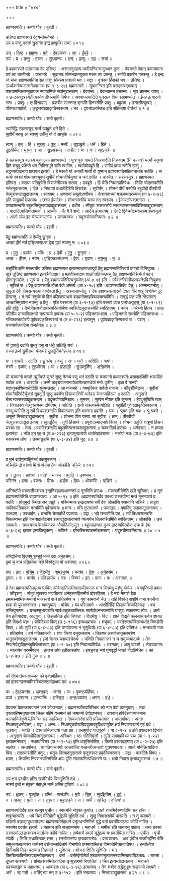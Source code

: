 +++
title = "०४०"

+++


ब्रह्मणस्पतिः। कण्वो घौरः। बृहती।

उत्ति॑ष्ठ ब्रह्मणस्पते देव॒यन्त॑स्त्वेमहे ।  
उप॒ प्र य॑न्तु म॒रुतः॑ सु॒दान॑व॒ इन्द्र॑ प्रा॒शूर्भ॑वा॒ सचा॑ ॥ ०१॥

उत् । ति॒ष्ठ॒ । ब्र॒ह्म॒णः॒ । प॒ते॒ । दे॒व॒ऽयन्तः॑ । त्वा॒ । ई॒म॒हे॒ ।  
उप॑ । प्र । य॒न्तु॒ । म॒रुतः॑ । सु॒ऽदान॑वः । इन्द्र॑ । प्रा॒शूः । भ॒व॒ । सचा॑ ॥

हे ब्रह्मणस्पते एतन्नामक देव उत्तिष्ठ । अस्मदनुग्रहाय त्वदीयनिवासादुत्थानं कुरु । देवयन्तो देवान् कामयमाना वयं त्वा त्वामीमहे । याचामहे । सुदानवः शोभनदानयुक्ता मरुत उप प्रयन्तु । समीपे प्रकर्षेण गच्छन्तु । हे इन्द्र त्वं सचा ब्रह्मणस्पतिना सह प्राशूः सोमस्य प्राशको भव । यद्वा । वृत्रस्य हिंसको भव ॥ उत्तिष्ठ । ऊर्ध्वकर्मत्वादात्मनेपदाभावः (पा १-३-२४) ब्रह्मणस्पते । सुबामन्त्रित इति पराङ्गवद्भावात् । षष्ठ्यामन्त्रितसमुदायक स्याष्टमिकं सर्वानुदात्तत्वम् । देवयन्तः । देवानात्मन इच्छन्तः । सुप आत्मनः क्यच् । न छन्दस्यपुत्रस्येतीत्वस्येव दीर्घस्यापि निषेधः । अश्वाघस्यादिति पुनरात्व विधानसामर्थ्यात् । ईमह इत्यादयो गताः । प्राशूः । शृ हिंसायाम् । प्रकर्षेण समन्तात् शृणाति हिनस्तीति प्राशूः । बहुलम् । छन्दसीत्युत्वम् । र्वोरुपधायाछेर्घः । कृदुत्तरपदप्रकृतिस्वरत्वम् । भव । द्व्यचोऽतस्तिङ इति संहितायां दीर्घत्वं ॥ १ ॥

ब्रह्मणस्पतिः। कण्वो घौरः। सतो बृहती।

त्वामिद्धि स॑हसस्पुत्र॒ मर्त्य॑ उपब्रू॒ते धने॑ हि॒ते ।  
सु॒वीर्यं॑ मरुत॒ आ स्वश्व्यं॒ दधी॑त॒ यो व॑ आच॒के ॥ ०२॥

त्वाम् । इत् । हि । स॒ह॒सः॒ । पु॒त्र॒ । मर्त्यः॑ । उ॒प॒ऽब्रू॒ते । धने॑ । हि॒ते ।  
सु॒ऽवीर्य॑म् । म॒रु॒तः॒ । आ । सु॒ऽअश्व्य॑म् । दधी॑त । यः । वः॒ । आ॒ऽच॒क्रे ॥

हे सहसस्पुत्र बलस्य बहुपालक ब्रह्मणस्पते । पुत्रः पुरु त्रायते निपरणाद्वेति निरुक्तम् (नि २-११) मर्त्यो मनुष्यो हिते शत्रुषु प्रक्षिप्ते धन निमित्तभूते सति त्वामित् । त्वामेवोपब्रूते हि । समीपं प्राप्य स्तौति खलु । तद्धनसंपादनाय प्रार्थयत इत्यर्थः । हे मरुतो यो धनार्थी मर्त्यो वो युष्मान् ब्रह्मणस्पतिसहितानाचके स्तौति । स मर्त्यः स्वश्व्यं शोभनाश्वयुक्तं सुवीर्यं शोभनवीर्ययुक्तं च धनं दधीत । धारयेत् ॥ सहसस्पुत्र । ब्रह्मणस्पत इतिवत् । षष्ठ्याः पतिपुत्रेति विसर्जनीयस्य सत्वम् । उपब्रूते । हि चेति निघातप्रतिषेधः । तिङि चोदात्तवतीति गतेरनुदात्तत्वम् । हिते । निष्ठायां दधातेर्हिरिति हिरादेशः । सुवीर्यम् । शोभनं वीर्यं यस्येति बहुव्रीहौ वीरवीर्यौ चेत्युत्तरपदाद्युदात्तत्वम् । स्वश्व्यम् । अश्वानां समूहोऽश्वीयम् । केशाश्वाभ्यां यञ्छाव्यतरस्याम् (पा ४-२-४८) इति समूहार्थे छप्रत्ययः । छस्य ईयादेशः । शोभनमश्वीयं यस्य तत् स्वश्व्यम् । ईकारलोपश्छान्दसः । परादश्छन्दसि बहुलमित्युत्तरपदाद्युदात्तत्वम् । दधीत । सीयुटः सकारलोपे सत्यभ्यस्तानामादिरित्याद्युदात्तत्वम् । पादादित्वान्निघाताभावः । आचके । कै गै रै शब्दे । आदेच इत्यात्वम् । लिटि द्विर्वचनेऽभ्यासस्य ह्रस्वचुत्वे । आतो लोप इट चेत्याकारलोपः । प्रत्ययस्वरः । यद्वृत्तयोगादनिघातः ॥ २ ॥

ब्रह्मणस्पतिः। कण्वो घौरः। बृहती।

प्रैतु॒ ब्रह्म॑ण॒स्पतिः॒ प्र दे॒व्ये॑तु सू॒नृता॑ ।  
अच्छा॑ वी॒रं नर्यं॑ प॒ङ्क्तिरा॑धसं दे॒वा य॒ज्ञं न॑यन्तु नः ॥ ०३॥

प्र । ए॒तु॒ । ब्रह्म॑णः । पतिः॑ । प्र । दे॒वी । ए॒तु॒ । सू॒नृता॑ ।  
अच्छ॑ । वी॒रम् । नर्य॑म् । प॒ङ्क्तिऽरा॑धसम् । दे॒वाः । य॒ज्ञम् । न॒य॒न्तु॒ । नः॒ ॥

चतुर्विंशेऽहनि मरुत्वतीय उत्तिष्ठ ब्रह्मणस्पत इत्यस्मात्प्रगाथात्पूर्वं प्रैतु ब्रह्मणस्पतिरित्ययं प्रगाथो विनियुक्तः । सूत्रं तूत्तिष्ठं ब्रह्मणस्पत इत्यत्रैवोदाहृतं ॥ महावीरमादाय शालां प्रतिगच्छत्सु प्रैतु ब्रह्मणस्पतिरित्येतां पठन् होतानुगच्छेत् । सूत्रं च । प्रैतु ब्रह्मणस्पतिरित्यनुव्रजेत् (आ ४-७) इति ॥ एषैवाग्नीषोमीयप्रणयनेऽपि नियुक्ता । सूत्रितं च । प्रैतु ब्रह्मणस्पति र्होता देवो अमर्त्यः (आ ४-१०) इति ॥ब्रह्मणस्पतिर्देवः प्रैतु । अस्मान्प्राप्नोतु । सूनृता देवी प्रियसत्यरूपा वाग्देवता प्रैतु । अस्मान्प्राप्नोतु । देवा ब्रह्मणस्पत्यादयो देवता वीरं शत्रुं निःशेषेण दूरे प्रेरयन्तु । तं नर्यं मनुष्येभ्यो हितं पङ्क्तिराधसं ब्राह्मणोक्तहविष्पङ्क्त्यादिभिः । समृद्धं यज्ञं प्रति नोऽस्मान् अच्छाभिमुख्येन नयन्तु ॥ प्रैतु । एङि पररूपम् (पा ६-१-९४) इति पररूपे प्राप्त एत्येधत्यूट्सु (पा ६-१-८९) इति वृद्धिः । देव्येत्वित्यत्रोदात्तस्वरितयोर्यणः स्वरितोऽनुदात्तस्येति स्वरितत्वम् । नर्यम् । नरेभ्यो हितम् । प्राक् क्रीतीय उगवादिलक्षणो यत्प्रत्ययो द्रष्वव्यः (पा ५-१-२) पङ्क्तिराधसम् । पङ्क्तिभी राध्नोति पङ्क्तिराधाः । गतिकारकयोरपि पूर्वपदप्रकृतिस्वरत्वं च (उ ४-२२६) इत्यसुन् । पूर्वपदप्रकृतिस्वरत्वं च । यज्ञम् । यजयाचेत्यादिना यजतेर्नङ् ॥ ३ ॥

ब्रह्मणस्पतिः। कण्वो घौरः। सतो बृहती।

यो वा॒घते॒ ददा॑ति सू॒नरं॒ वसु॒ स ध॑त्ते॒ अक्षि॑ति॒ श्रवः॑ ।  
तस्मा॒ इळां॑ सु॒वीरा॒मा य॑जामहे सु॒प्रतू॑र्तिमने॒हस॑म् ॥ ०४॥

यः । वा॒घते॑ । ददा॑ति । सू॒नर॑म् । वसु॑ । सः । ध॒त्ते॒ । अक्षि॑ति । श्रवः॑ ।  
तस्मै॑ । इळा॑म् । सु॒ऽवीराम् । आ । य॒जा॒म॒हे॒ । सु॒ऽप्रतू॑र्तिम् । अ॒ने॒हस॑म् ॥

यो यजमानो वाघते ऋुत्विजे सूनरं सुष्ठु नेतव्यं वसु धनं ददाति स यजमानो ब्रह्मणस्पतेः प्रसादादक्षिति क्षयरहितं श्रवोन्नं धत्ते । धारयति । तस्मै तादृशयजमानायेळामेतन्नामधेयां मनोः पुत्रीम् । इळा वै मानवी यज्ञानुकाशिन्यासीदिति श्रुत्यन्तरात् । आ यजामहे । वयमृत्विजः सर्वतो यजामः । कीदृशीमिळाम् । सुवीरां शोभनैर्वीरैर्भटैर्युक्तां सुप्रतूर्तिं सुष्ठु प्रकर्षेण हिंसाकारिणीं अनेहसं केनाप्यहिंस्यां ॥ ददाति । अनुदात्ते चेत्यभ्यस्तस्याद्युदात्तत्वम् । यद्वृत्तयोगादनिघातः । सूनरम् । सुखेन नीयत इति सूनरम् । ईषद्दुःसुष्विति खल् । निपातस्य चेत्युपसर्गस्य दीर्घत्वम् । अक्षिति । क्षयो नास्त्यस्येत्यक्षिति । बहुव्रीहौ पूर्वपदप्रकृतिस्वरत्वम् । नञ्सुभ्यामिति तु सर्वे विधयश्छन्दसि विकल्प्यन्त इति वचनान्न प्रवर्तते । श्रवः । श्रूयत इति श्रवः । श्रु श्रवणे । असुनो नित्त्वादाद्युदात्तत्वम् । सुवीरा । शोभना वीरा यस्याः सा सुवीरा । ताम् । वीरवीर्यौ चेत्युत्तरपदाद्युदात्तत्वम् । सुप्रतूर्तिम् । तुर्वी हिंसार्थः । प्रपूर्वादस्माद्भावे क्तिन् । शोभना प्रतूर्तिः शत्रूणां हिंसनं यस्याः सा । ताम् । परादिश्छन्दसि बहुलमित्यत्तरपदाद्युदात्तत्वं ॥ क्रत्वादिर्वा द्रष्टव्यः । अनेहसम् । न हन्यत इत्यनेहाः । नञि हन एह च (उ ४-२२३) इत्यसुन्प्रत्ययो धातोरेहादेशश्च । नलोपो नञः (पा ६-३-७३) इति नकारस्य लोपः । तस्मान्नुडचि (पा ६-३-७४) इति नुट् ॥ ४ ॥

ब्रह्मणस्पतिः। कण्वो घौरः। बृहती।

प्र नू॒नं ब्रह्म॑ण॒स्पति॒र्मन्त्रं॑ वदत्यु॒क्थ्य॑म् ।  
यस्मि॒न्निन्द्रो॒ वरु॑णो मि॒त्रो अ॑र्य॒मा दे॒वा ओकां॑सि चक्रि॒रे ॥ ०५॥

प्र । नू॒नम् । ब्रह्म॑णः । पतिः॑ । मन्त्र॑म् । व॒द॒ति॒ । उ॒क्थ्य॑म् ।  
यस्मि॑न् । इन्द्रः॑ । वरु॑णः । मि॒त्रः । अ॒र्य॒मा । दे॒वाः । ओकां॑सि । च॒क्रि॒रे ॥

अग्निष्टोमे मरुत्वतीयशस्त्र इन्द्रनिवहप्रगाथानन्तरं प्र नूनमिति प्रगाथः । मरुत्वतीयेनेति खंडे सूत्रितम् । प्र नूनं ब्रह्मणस्पतिरिति ब्राह्मणस्पत्यः । आ ५-१४ ॥ इति ॥ब्रह्मणस्पतिर्देव उक्थ्यं शस्त्रयोग्यं मन्त्रं नूनमवश्यं प्र वदति । होतृमुखे स्थितः सन् प्रब्रूते । यस्मिन्मन्त्र इन्द्रादयश्च सर्वे देवा ओकांसि स्थानानि चक्रिरे । तादृशं सर्वदेवप्रतिपादकं मन्त्रमिति पूर्वत्रान्वयः ॥ मन्त्र । मत्रि गुप्तभाषणे । पचाद्यच् । वृषादिषु पाठादाद्युदात्तत्वम् । उक्थ्यम् । उक्थार्हम् । छन्दसि चेत्यर्हार्थे यप्रत्ययः । यद्वा । भवे छन्दसीति यत् । सर्वे विधयश्छन्दसि विकल्प्यन्त इति वचनाद्यतोऽनाव इत्याद्युदात्तत्वाभावे व्यत्ययेन तित्स्वरितमिति स्वरितत्वम् । ओकांसि । उच समवाये । समवयन्त्यत्रेत्यधिकरण औणादिकोऽसुन् । बहुलग्रहणात् कुत्वं द्रष्टव्यमित्योक उचः के (पा ७-३-६४) इत्यत्र वृत्तावित्युक्तम् । चक्रिरे । इरेचश्चित्त्वादन्तोदात्तत्वम् । यद्वृत्तयोगादनिघातः ॥ २० ॥ ५ ॥

ब्रह्मणस्पतिः। कण्वो घौरः। सतो बृहती।

तमिद्वो॑चेमा वि॒दथे॑षु श॒म्भुवं॒ मन्त्रं॑ देवा अने॒हस॑म् ।  
इ॒मां च॒ वाचं॑ प्रति॒हर्य॑था नरो॒ विश्वेद्वा॒मा वो॑ अश्नवत् ॥ ०६॥

तम् । इत् । वो॒चे॒म॒ । वि॒दथे॑षु । श॒म्ऽभुव॑म् । मन्त्र॑म् । दे॒वाः॒ । अ॒ने॒हस॑म् ।  
इ॒माम् । च॒ । वाच॑म् । प्र॒ति॒ऽहर्य॑थ । न॒रः॒ । विश्वा॑ । इत् । वा॒मा । वः॒ । अ॒श्न॒व॒त् ॥

हे देवा ब्रह्मणस्पतिप्रभृतयस्तमित् तमेवेन्द्रादिसर्वदेवताप्रतिपादकं मन्त्रं विदथेषु यज्ञेषु वोचेम । वयमृत्विजो ब्रवाम । कीदृशम् । शंभुवं सुखस्य भावयितारं अनेहसमहिंसनीयं दोषरहितम् । हे नरो नेतारो देवा इमामस्माभिरुच्यमानां मन्त्ररूपां वाचं प्रतिहर्यथ च । यूयं कामयध्वे चेत् । तर्हि विश्वेत् सर्वापि वामा वननीया वाक् वो युष्मानश्नवत् । व्याप्नुयात् । वोचेम । वप परिभाषणे । आशीर्लिङि लिङ्याशिष्यङित्यङ् । वच उमित्युमागमः । छन्दस्सुभ्ययथेति सार्वधातुकत्वाल्लिङः सलोपोऽनन्त्यस्येति यासुटः सकारस्य लोपः । अतो येय इतीयादेशः, आद्गुणः । तिङ्ङतिङ इति निघातः । विदथेषु । विद । ज्ञाने विद्यते फलसाधनत्वेन ज्ञायत इति विदथो यज्ञः । रुविदिभ्यां कित् (उ ३-११६) इत्यथप्रत्ययः । शंभुवम् । भवतेरन्तर्भावितण्यर्थात् क्विप्छेति क्विप् । ओः सुपि (पा ६-४-८३) इति यणादेशस्य न भूसुधियोः (पा ६-४-८५) इति प्रतिषेधः । मन्त्रादयो गताः । प्रतिहर्यथ । हर्य गतिकान्त्योः । शपः पित्त्वा दनुदात्तत्वम् । तिङश्च लसार्वधातुकस्वरेण धातुस्वरेणाद्युदात्तत्वम् । इमां चेत्यत्र चशब्दश्चेदर्थः । चणिति निपातान्तरं न च समुच्चयाद्यर्थः । तेन निपातैर्यद्यदिहन्तहुविन्नेच्चेच्चण् (पा ८-१-३०) इति निघातप्रतिषेधः । अश्नवत् । अशू व्याप्तौ । लेड्यडागमः । व्यत्ययेन परस्मैपदम् । इतश्च लोप इतीकारलोपः । इयङुवङ् भ्यां गुणवृद्धी भवतो विप्रतिषेधेन । का ६-४-७७ ॥ इति गुणः ॥ ६ ॥

ब्रह्मणस्पतिः। कण्वो घौरः। बृहती।

को दे॑व॒यन्त॑मश्नव॒ज्जनं॒ को वृ॒क्तब॑र्हिषम् ।  
प्रप्र॑ दा॒श्वान्प॒स्त्या॑भिरस्थितान्त॒र्वाव॒त्क्षयं॑ दधे ॥ ०७॥

कः । दे॒व॒ऽयन्त॑म् । अ॒श्न॒व॒त् । जन॑म् । कः । वृ॒क्तऽब॑र्हिषम् ।  
प्रऽप्र॑ । दा॒श्वान् । प॒स्त्या॑भिः । अ॒स्थि॒त॒ । अ॒न्तः॒ऽवाव॑त् । क्षय॑म् । द॒धे॒ ॥

देवयन्तं देवान्कामयमानं जनं कोऽश्नवत् । ब्रह्मणस्पतिव्यतिरिक्तः को नाम देवो व्याप्नुयात् । तथा वृक्तबर्हिषमनुष्ठानाय च्छिन्न बर्हिषं यजमानं को नामान्यो देवोऽश्नवत् । दाश्वान् हविर्दत्तवान्यजमानः पस्त्याभिर्मनुष्यैर्ऋत्विग्भिः सह प्रप्रास्थित । देवयजनदेशं प्रति प्रस्थितवान् । अन्तर्वावत् । अन्तः स्थितबहुधनोपेतम् । यद्वा । अन्तः । स्थितपुत्रपौत्रादिप्रयुक्तबहुविधवागुपेतं क्षयं निवासस्थानं गृहं दधे । धृतवान् । भवति । देवयन्तमित्यादयो गताः प्रप्र । प्रसमुपोदः पादपूरणे । पा ८-१-६ ॥ इति प्रशब्दस्य द्विर्भावः । अनुदात्तं चेत्याम्रेडितानुदात्तत्वम् । अस्थित । ष्ठा गतिनिवृत्तौ । लुङि समवप्रविभ्यः स्थः (पा १-३-२२) इत्यात्मनेपदम् । स्थाघ्वोरिच्छ (पा १-२-१७) इति धातुसिचोरित् । कित्त्वे ह्रस्वादङ्गात् (पा ८-२-२७) इति सलोपः । अन्तर्वावत् । वागतिगन्धनयोः अन्तर्वान्ति गच्छन्तीत्यन्तर्वाः पुत्रपश्वादयः । आतो मनिन्नित्यादिना विच् । तदस्यास्तीति मतुप् । मतुपः पित्त्वादनुदात्तत्वे कृदुत्तरपद प्रकृतिस्वरत्वम् । यद्वा । वावदीतेः क्विप् । क्षयम् । क्षियन्ति निवसन्त्यस्मिन्निति क्षयः पुंसि संज्ञायामित्यधिकरणे घः । क्षयो निवास इत्याद्युदात्तत्वं ॥ ७ ॥

ब्रह्मणस्पतिः। कण्वो घौरः। सतो बृहती।

उप॑ क्ष॒त्रं पृ॑ञ्ची॒त हन्ति॒ राज॑भिर्भ॒ये चि॑त्सुक्षि॒तिं द॑धे ।  
नास्य॑ व॒र्ता न त॑रु॒ता म॑हाध॒ने नार्भे॑ अस्ति व॒ज्रिणः॑ ॥ ०८॥

उप॑ । क्ष॒त्रम् । पृ॒ञ्ची॒त । हन्ति॑ । राज॑ऽभिः । भ॒ये । चि॒त् । सु॒ऽक्षि॒तिम् । द॒धे॒ ।  
न । अ॒स्य॒ । व॒र्ता । न । त॒रु॒ता । म॒हा॒ऽध॒ने । न । अर्भे॑ । अ॒स्ति॒ । व॒ज्रिणः॑ ॥

ब्रह्मणस्पतिर्देवः क्षत्रं बलमुप पृंचीत । स्वात्मनि संपृक्तं कुर्यात् । ततो राजभिर्वरुणादिभिः सह हन्ति । शत्रून्मारयति । भये चित् भीतिहेतौ युद्धेऽपि सुक्षितिं दधे । सुष्ठु निवासस्थैर्यं धारयति । न तु पलायते । वज्रिणो वज्राद्यायुधवतोऽस्य ब्रह्मणस्पतेर्महाधने प्रभूतधननिमित्ते युद्धे वर्ता प्रवर्तयिताऽन्यः कोपि नास्ति । स्वयमेव प्रवर्तत इत्यर्थः । महाधन इति सङ्ग्रामनाम । महाधने । समीक इति तन्नामसु पाठात् । तथा तरुता तरणस्योल्लङ्घनस्य कर्तान्यः कोपि नास्ति । तथैवार्भे स्वल्पे युद्धेऽप्यन्यः प्रवर्तयिता नास्ति ॥ पृंचीत । पृची संपर्के । लिङि रुधादित्वात् श्नम् । श्नसोरल्लोप इत्यकारलोपः । प्रत्ययस्वरः । क्षत्रं पृंचीत राजभिर्हन्ति चेति समुच्चयलक्षणस्य चार्थस्य दर्शनाच्चादिलोपे विभाषेति प्रथमायास्तिङ् विभक्तेर्निघातप्रतिषेधः । हन्तीत्येषा द्वितीयापि तिङः परत्वान्न निहन्यते । सुक्षितम् । शोभना क्षितिः सुक्षितिः । मन् क्तिन्नित्यादिनोत्तरपदान्तोदात्तत्वम् । वर्ता । वर्ततेर्वृणोतेर्वा तृच्यागमानुशासनस्यानित्यत्वादिडभावः । तरुता । तूृप्लवनतरणयोः । ग्रसितस्कभितेत्यादिना तृच्युडागमो निपातितः । चित इत्यन्तोदात्तत्वम् । महाधने महच्चतद्धनं च महाधनम् । आन्महतः (पा ६-३-४६) इत्यात्वम् । तेन शब्देन तद्धेतुभूतः सङ्ग्रामो लक्ष्यते । अर्भे । ऋ गतौ । अर्तिगृभ्यां भन् उ ३-१५२ । इति भन्प्रत्ययः । नित्त्वादाद्युदात्तत्वं ॥ २१ ॥ ८ ॥